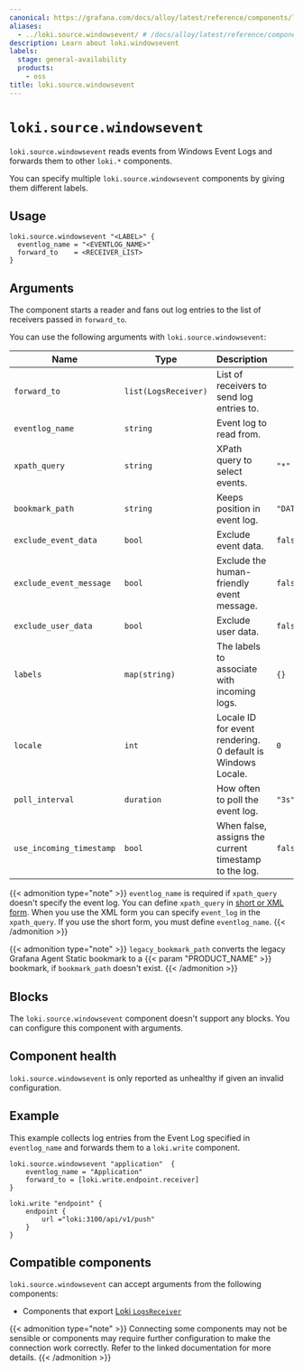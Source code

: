 ```yaml
---
canonical: https://grafana.com/docs/alloy/latest/reference/components/loki/loki.source.windowsevent/
aliases:
  - ../loki.source.windowsevent/ # /docs/alloy/latest/reference/components/loki.source.windowsevent/
description: Learn about loki.windowsevent
labels:
  stage: general-availability
  products:
    - oss
title: loki.source.windowsevent
---
```


# `loki.source.windowsevent`

`loki.source.windowsevent` reads events from Windows Event Logs and forwards them to other `loki.*` components.

You can specify multiple `loki.source.windowsevent` components by giving them different labels.

## Usage

```alloy
loki.source.windowsevent "<LABEL>" {
  eventlog_name = "<EVENTLOG_NAME>"
  forward_to    = <RECEIVER_LIST>
}
```

## Arguments

The component starts a reader and fans out log entries to the list of receivers passed in `forward_to`.

You can use the following arguments with `loki.source.windowsevent`:

| Name                     | Type                 | Description                                                 | Default                    | Required  |
| ------------------------ | -------------------- | ----------------------------------------------------------- | -------------------------- | --------- |
| `forward_to`             | `list(LogsReceiver)` | List of receivers to send log entries to.                   |                            | yes       |
| `eventlog_name`          | `string`             | Event log to read from.                                     |                            | See below |
| `xpath_query`            | `string`             | XPath query to select events.                               | `"*"`                      | See below |
| `bookmark_path`          | `string`             | Keeps position in event log.                                | `"DATA_PATH/bookmark.xml"` | no        |
| `exclude_event_data`     | `bool`               | Exclude event data.                                         | `false`                    | no        |
| `exclude_event_message`  | `bool`               | Exclude the human-friendly event message.                   | `false`                    | no        |
| `exclude_user_data`      | `bool`               | Exclude user data.                                          | `false`                    | no        |
| `labels`                 | `map(string)`        | The labels to associate with incoming logs.                 | `{}`                       | no        |
| `locale`                 | `int`                | Locale ID for event rendering. 0 default is Windows Locale. | `0`                        | no        |
| `poll_interval`          | `duration`           | How often to poll the event log.                            | `"3s"`                     | no        |
| `use_incoming_timestamp` | `bool`               | When false, assigns the current timestamp to the log.       | `false`                    | no        |

{{< admonition type="note" >}}
`eventlog_name` is required if `xpath_query` doesn't specify the event log.
You can define `xpath_query` in [short or XML form](https://docs.microsoft.com/windows/win32/wes/consuming-events).
When you use the XML form you can specify `event_log` in the `xpath_query`.
If you use the short form, you must define `eventlog_name`.
{{< /admonition >}}

{{< admonition type="note" >}}
`legacy_bookmark_path` converts the legacy Grafana Agent Static bookmark to a {{< param "PRODUCT_NAME" >}} bookmark, if `bookmark_path` doesn't exist.
{{< /admonition >}}

## Blocks

The `loki.source.windowsevent` component doesn't support any blocks. You can configure this component with arguments.

## Component health

`loki.source.windowsevent` is only reported as unhealthy if given an invalid configuration.

## Example

This example collects log entries from the Event Log specified in `eventlog_name` and forwards them to a `loki.write` component.

```alloy
loki.source.windowsevent "application"  {
    eventlog_name = "Application"
    forward_to = [loki.write.endpoint.receiver]
}

loki.write "endpoint" {
    endpoint {
        url ="loki:3100/api/v1/push"
    }
}
```
<!-- START GENERATED COMPATIBLE COMPONENTS -->

## Compatible components

`loki.source.windowsevent` can accept arguments from the following components:

- Components that export [Loki `LogsReceiver`](../../../compatibility/#loki-logsreceiver-exporters)


{{< admonition type="note" >}}
Connecting some components may not be sensible or components may require further configuration to make the connection work correctly.
Refer to the linked documentation for more details.
{{< /admonition >}}

<!-- END GENERATED COMPATIBLE COMPONENTS -->

